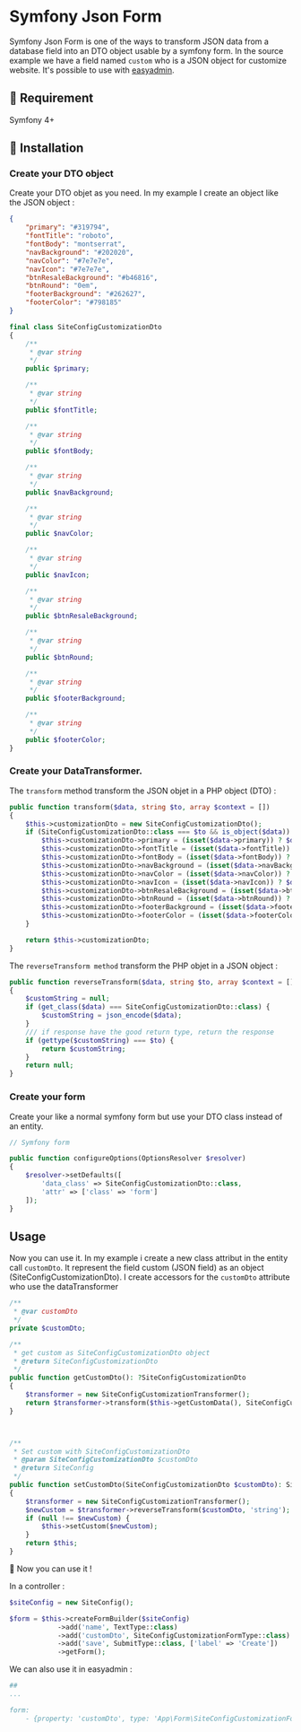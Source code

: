 # Symfony Json Form

Symfony Json Form is one of the ways to transform JSON data from a database field into an DTO object usable by a symfony form.
In the source example we have a field named `custom` who is a JSON object for customize website.
It's possible to use with [easyadmin](https://github.com/EasyCorp/EasyAdminBundle).

## 🏁 Requirement

Symfony 4+

## 🚧 Installation

### Create your DTO object

Create your DTO objet as you need.
In my example I create an object like the JSON object :

```json
{
    "primary": "#319794",
    "fontTitle": "roboto",
    "fontBody": "montserrat",
    "navBackground": "#202020",
    "navColor": "#7e7e7e",
    "navIcon": "#7e7e7e",
    "btnResaleBackground": "#b46816",
    "btnRound": "0em",
    "footerBackground": "#262627",
    "footerColor": "#798185"
}
```

```php
final class SiteConfigCustomizationDto
{
    /**
     * @var string
     */
    public $primary;

    /**
     * @var string
     */
    public $fontTitle;

    /**
     * @var string
     */
    public $fontBody;

    /**
     * @var string
     */
    public $navBackground;

    /**
     * @var string
     */
    public $navColor;

    /**
     * @var string
     */
    public $navIcon;

    /**
     * @var string
     */
    public $btnResaleBackground;

    /**
     * @var string
     */
    public $btnRound;

    /**
     * @var string
     */
    public $footerBackground;

    /**
     * @var string
     */
    public $footerColor;
}
```

### Create your DataTransformer.
The `transform` method transform the JSON objet in a PHP object (DTO) :

```php
public function transform($data, string $to, array $context = [])
{
    $this->customizationDto = new SiteConfigCustomizationDto();
    if (SiteConfigCustomizationDto::class === $to && is_object($data)) {
        $this->customizationDto->primary = (isset($data->primary)) ? $data->primary : '';
        $this->customizationDto->fontTitle = (isset($data->fontTitle)) ? $data->fontTitle : '';
        $this->customizationDto->fontBody = (isset($data->fontBody)) ? $data->fontBody : '';
        $this->customizationDto->navBackground = (isset($data->navBackground)) ? $data->navBackground : '';
        $this->customizationDto->navColor = (isset($data->navColor)) ? $data->navColor : '';
        $this->customizationDto->navIcon = (isset($data->navIcon)) ? $data->navIcon : '';
        $this->customizationDto->btnResaleBackground = (isset($data->btnResaleBackground)) ? $data->btnResaleBackground : '';
        $this->customizationDto->btnRound = (isset($data->btnRound)) ? $data->btnRound : '';
        $this->customizationDto->footerBackground = (isset($data->footerBackground)) ? $data->footerBackground : '';
        $this->customizationDto->footerColor = (isset($data->footerColor)) ? $data->footerColor : '';
    }

    return $this->customizationDto;
}
```

The `reverseTransform method` transform the PHP objet in a JSON object :

```php
public function reverseTransform($data, string $to, array $context = [])
{
    $customString = null;
    if (get_class($data) === SiteConfigCustomizationDto::class) {
        $customString = json_encode($data);
    }
    /// if response have the good return type, return the response
    if (gettype($customString) === $to) {
        return $customString;
    }
    return null;
}
```

### Create your form

Create your like a normal symfony form but use your DTO class instead of an entity.

```php
// Symfony form

public function configureOptions(OptionsResolver $resolver)
{
    $resolver->setDefaults([
        'data_class' => SiteConfigCustomizationDto::class,
        'attr' => ['class' => 'form']
    ]);
}
```

## Usage

Now you can use it.
In my example i create a new class attribut in the entity call `customDto`. It represent the field custom (JSON field) as an object (SiteConfigCustomizationDto).
I create accessors for the `customDto` attribute who use the dataTransformer

```php
/**
 * @var customDto
 */
private $customDto;

/**
 * get custom as SiteConfigCustomizationDto object
 * @return SiteConfigCustomizationDto
 */
public function getCustomDto(): ?SiteConfigCustomizationDto
{
    $transformer = new SiteConfigCustomizationTransformer();
    return $transformer->transform($this->getCustomData(), SiteConfigCustomizationDto::class);
}



/**
 * Set custom with SiteConfigCustomizationDto
 * @param SiteConfigCustomizationDto $customDto
 * @return SiteConfig
 */
public function setCustomDto(SiteConfigCustomizationDto $customDto): SiteConfig
{
    $transformer = new SiteConfigCustomizationTransformer();
    $newCustom = $transformer->reverseTransform($customDto, 'string');
    if (null !== $newCustom) {
        $this->setCustom($newCustom);
    }
    return $this;
}
```

🎉 Now you can use it !

In a controller :

```php
$siteConfig = new SiteConfig();

$form = $this->createFormBuilder($siteConfig)
            ->add('name', TextType::class)
            ->add('customDto', SiteConfigCustomizationFormType::class)
            ->add('save', SubmitType::class, ['label' => 'Create'])
            ->getForm();
```

We can also use it in easyadmin :
```yaml
## 
...

form:
    - {property: 'customDto', type: 'App\Form\SiteConfigCustomizationFormType'}
```
